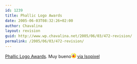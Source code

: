 ```yaml
---
id: 1239
title: Phallic Logo Awards
date: 2005-06-03T08:32:26+02:00
author: Chavalina
layout: revision
guid: http://www.wp.chavalina.net/2005/06/03/472-revision/
permalink: /2005/06/03/472-revision/
---
```

<a href="http://b3ta.com/features/phalliclogoawards/" target="_blank">Phallic Logo Awards</a>. Muy bueno![emo](/imagenes/emoticonos/risa.gif) <a href="http://www.isopixel.net/archives/002569.html" target="_blank">via Isopixel</a>